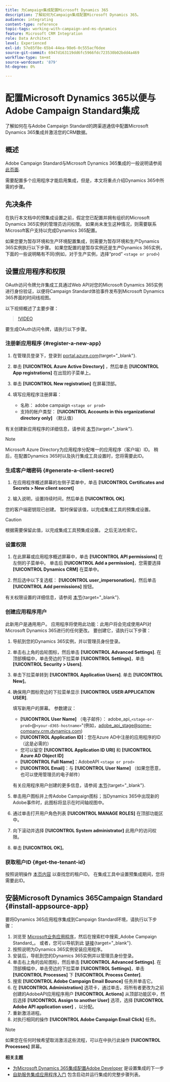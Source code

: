 ```yaml
---
title: 为Campaign集成配置Microsoft Dynamics 365
description: 了解如何为Campaign集成配置Microsoft Dynamics 365。
audience: integrating
content-type: reference
topic-tags: working-with-campaign-and-ms-dynamics
feature: Microsoft CRM Integration
role: Data Architect
level: Experienced
exl-id: 57e85f8e-65b4-44ea-98e6-0c555acf6dee
source-git-commit: 6947d163119dd6fc5966fdc723530b02bdd4a469
workflow-type: tm+mt
source-wordcount: '879'
ht-degree: 0%

---
```


# 配置Microsoft Dynamics 365以便与Adobe Campaign Standard集成

了解如何在与Adobe Campaign Standard的跨渠道通信中配置Microsoft Dynamics 365集成并激活您的CRM数据。

## 概述

Adobe Campaign Standard与Microsoft Dynamics 365集成的一般说明请参阅 [此页面](../../integrating/using/d365-acs-get-started.md).

需要配置多个应用程序才能启用集成，但是，本文将重点介绍Dynamics 365中所需的步骤。

## 先决条件

在执行本文档中的预集成设置之前，假定您已配置并拥有组织的Microsoft Dynamics 365实例的管理员访问权限。  如果尚未发生这种情况，则需要联系Microsoft客户支持以完成Dynamics 365配置。

如果您要为暂存环境和生产环境配置集成，则需要为暂存环境和生产Dynamics 365实例执行以下步骤。 如果您配置的是暂存实例还是生产Dynamics 365实例，下面的一些说明略有不同(例如，对于生产实例，选择“prod” `<stage or prod>`)

## 设置应用程序和权限

OAuth访问令牌允许集成工具通过Web API对您的Microsoft Dynamics 365实例进行身份验证，以便将Campaign Standard体验事件发布到Microsoft Dynamics 365界面的时间线视图。

以下视频概述了主要步骤：

>[!VIDEO](https://video.tv.adobe.com/v/27637)

要生成OAuth访问令牌，请执行以下步骤。

### 注册新应用程序 {#register-a-new-app}

1. 在管理员登录下，登录到 [portal.azure.com](https://portal.azure.com){target="_blank"}.

1. 单击 **[!UICONTROL Azure Active Directory]** ，然后单击 **[!UICONTROL App registrations]** 在出现的子菜单上。

1. 单击 **[!UICONTROL New registration]** 在屏幕顶部。

1. 填写应用程序注册屏幕：

   * 名称： adobe campaign `<stage or prod>`
   * 支持的帐户类型： **[!UICONTROL Accounts in this organizational directory only]** （默认值）

有关创建新应用程序的详细信息，请参阅 [本节](https://docs.microsoft.com/en-us/azure/active-directory/develop/quickstart-register-app){target="_blank"}.

>[!NOTE]
>
>Microsoft Azure Directory为应用程序分配唯一的应用程序（客户端）ID。 稍后，在配置Dynamics 365时以及执行集成工具设置时，您将需要此ID。

### 生成客户端密码 {#generate-a-client-secret}

1. 在应用程序概述屏幕的左侧子菜单中，单击 **[!UICONTROL Certificates and Secrets > New client secret]**

1. 输入说明，设置持续时间，然后单击 **[!UICONTROL OK]**.

您的客户端密钥现已创建。 暂时保留该值，以完成集成工具的预集成设置。

>[!CAUTION]
>
>根据需要保留此值，以完成集成工具预集成设置。 之后无法检索它。


### 设置权限

1. 在此屏幕或应用程序概述屏幕中，单击 **[!UICONTROL API permissions]** 在左侧的子菜单中。  单击后 **[!UICONTROL Add a permission]**，您需要选择 **[!UICONTROL Dynamics CRM]** 在菜单中。

1. 然后选中以下复选框： **[!UICONTROL user_impersonation]**，然后单击 **[!UICONTROL Add permissions]** 按钮。

有关权限设置的详细信息，请参阅 [本节](https://docs.microsoft.com/en-us/azure/active-directory/develop/quickstart-configure-app-access-web-apis#add-permissions-to-access-web-apis){target="_blank"}.

### 创建应用程序用户

此新用户是通用用户。 应用程序将使用此功能：此用户将会完成使用API对Microsoft Dynamics 365进行的任何更改。 要创建它，请执行以下步骤：

1. 导航到您的Dynamics 365实例，并以管理员身份登录。

1. 单击右上角的齿轮图标，然后单击 **[!UICONTROL Advanced Settings]**. 在顶部横幅中，单击旁边的下拉菜单 **[!UICONTROL Settings]**，单击 **[!UICONTROL Security > Users]**.

1. 单击下拉菜单转到 **[!UICONTROL Application Users]**. 单击 **[!UICONTROL New]**。

1. 确保用户图标旁边的下拉菜单显示 **[!UICONTROL USER:APPLICATION USER]**.

   填写新用户的屏幕。  参数建议：

   * **[!UICONTROL User Name]** （电子邮件）： adobe_api_`<stage-or-prod>`@`<your-d365-hostname>`&quot;(例如，adobe_api_stage@some-company.crm.dynamics.com)
   * **[!UICONTROL Application ID]**：您在Azure AD中注册的应用程序的ID（这是必需的）
   * 您可以留空 **[!UICONTROL Application ID URI]** 和 **[!UICONTROL Azure AD Object ID]**
   * **[!UICONTROL Full Name]**：AdobeAPI `<stage or prod>`
   * **[!UICONTROL Email]**：与 **[!UICONTROL User Name]** （如果您愿意，也可以使用管理员的电子邮件）

   有关应用程序用户创建的更多信息，请参阅 [本节](https://docs.microsoft.com/en-gb/power-platform/admin/create-users-assign-online-security-roles#create-an-application-user){target="_blank"}.

1. 单击用户图标并上传Adobe Campaign图标；当Dynamics 365中出现新的Adobe事件时，此图标将显示在时间轴视图中。

1. 通过单击打开用户角色列表 **[!UICONTROL MANAGE ROLES]** 在顶部功能区中。

1. 向下滚动并选择 **[!UICONTROL System administrator]** 此用户的访问权限。

1. 单击 **[!UICONTROL OK]**。

### 获取租户ID {#get-the-tenant-id}

按照说明操作 [本页内容](https://docs.microsoft.com/en-us/onedrive/find-your-office-365-tenant-id) 以查找您的租户ID。  在集成工具中设置预集成期间，您将需要此ID。

## 安装Microsoft Dynamics 365Campaign Standard {#install-appsource-app}

要将Dynamics 365应用程序集成到Campaign Standard环境，请执行以下步骤：

1. 浏览至 [Microsoft业务应用程序](https://appsource.microsoft.com/en-us/marketplace/apps)，然后在搜索栏中搜索_Adobe Campaign Standard_。
或者，您可以导航到此 [链接](https://appsource.microsoft.com/en-us/product/dynamics-365/adobe.adobe_campaign_d365?tab=Overview){target="_blank"}.
1. 按照说明为Dynamics 365实例安装应用程序。
1. 安装后，导航到您的Dynamics 365实例并以管理员身份登录。
1. 单击右上角的齿轮图标，然后单击 **[!UICONTROL Advanced Settings]**. 在顶部横幅中，单击旁边的下拉菜单 **[!UICONTROL Settings]**，单击 **[!UICONTROL Processes]** 下 **[!UICONTROL Process Center]**.
1. 搜索 **[!UICONTROL Adobe Campaign Email Bounce]** 任务并单击它。
1. 在 **[!UICONTROL Administration]** 选项卡，通过单击，将所有者更改为之前创建的AdobeAPI应用程序用户 **[!UICONTROL Actions]** 从顶部功能区中，然后选择 **[!UICONTROL Assign to another User]** 选项，选择 **[!UICONTROL Adobe API application user]** ，以分配。
1. 重新激活进程。
1. 对执行相同的操作 **[!UICONTROL Adobe Campaign Email Click]** 任务。

>[!NOTE]
>
>如果您在任何时候希望取消激活这些流程，可以在中执行此操作 **[!UICONTROL Processes]** 屏幕。

**相关主题**

* [为Microsoft Dynamics 365集成配置Adobe Developer](../../integrating/using/d365-acs-configure-adobe-io.md) 是设置集成的下一步
* [自助服务集成应用程序入门](../../integrating/using/d365-acs-self-service-app-quick-start-guide.md) 包含启动并运行集成的完整步骤列表。
